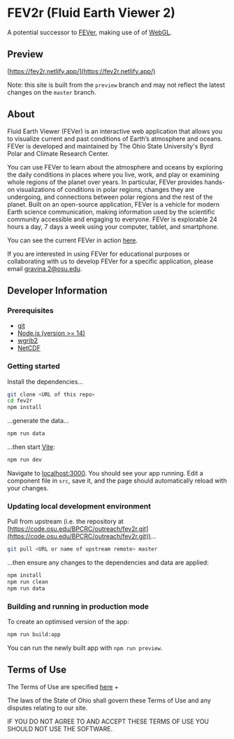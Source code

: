# FEV2r (Fluid Earth Viewer 2)

A potential successor to [FEVer](https://fever.byrd.osu.edu), making use of of
[WebGL](https://en.wikipedia.org/wiki/WebGL).

## Preview

[https://fev2r.netlify.app/](https://fev2r.netlify.app/)

Note: this site is built from the `preview` branch and may not reflect the
latest changes on the `master` branch.

## About

Fluid Earth Viewer (FEVer) is an interactive web application that allows you to
visualize current and past conditions of Earth’s atmosphere and oceans. FEVer is
developed and maintained by The Ohio State University's Byrd Polar and Climate
Research Center.

You can use FEVer to learn about the atmosphere and oceans by exploring the
daily conditions in places where you live, work, and play or examining whole
regions of the planet over years. In particular, FEVer provides hands-on
visualizations of conditions in polar regions, changes they are undergoing, and
connections between polar regions and the rest of the planet. Built on an
open-source application, FEVer is a vehicle for modern Earth science
communication, making information used by the scientific community accessible
and engaging to everyone. FEVer is explorable 24 hours a day, 7 days a week
using your computer, tablet, and smartphone.

You can see the current FEVer in action [here](https://fever.byrd.osu.edu).

If you are interested in using FEVer for educational purposes or collaborating
with us to develop FEVer for a specific application, please email
[gravina.2@osu.edu](mailto:gravina.2@osu.edu).

## Developer Information

### Prerequisites

- [git](https://git-scm.com/)
- [Node.js (version >= 14)](https://nodejs.org)
- [wgrib2](https://www.cpc.ncep.noaa.gov/products/wesley/wgrib2/)
- [NetCDF](https://www.unidata.ucar.edu/downloads/netcdf/)

### Getting started

Install the dependencies...

```bash
git clone <URL of this repo>
cd fev2r
npm install
```

...generate the data...

```bash
npm run data
```

...then start [Vite](https://vitejs.dev/):

```bash
npm run dev
```

Navigate to [localhost:3000](http://localhost:3000). You should see your app
running. Edit a component file in `src`, save it, and the page should
automatically reload with your changes.

### Updating local development environment

Pull from upstream (i.e. the repository at
[https://code.osu.edu/BPCRC/outreach/fev2r.git](https://code.osu.edu/BPCRC/outreach/fev2r.git))...

```bash
git pull <URL or name of upstream remote> master
```

...then ensure any changes to the dependencies and data are applied:

```bash
npm install
npm run clean
npm run data
```

### Building and running in production mode

To create an optimised version of the app:

```bash
npm run build:app
```

You can run the newly built app with `npm run preview`.

## Terms of Use

The Terms of Use are specified [here](LICENSE) +

The laws of the State of Ohio shall govern these Terms of Use and any disputes
relating to our site.

IF YOU DO NOT AGREE TO AND ACCEPT THESE TERMS OF USE YOU SHOULD NOT USE THE
SOFTWARE.
